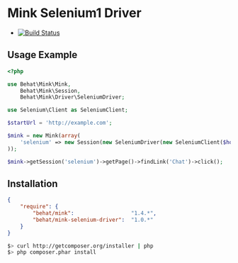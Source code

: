 Mink Selenium1 Driver
=====================

- [![Build Status](https://secure.travis-ci.org/Behat/MinkSeleniumDriver.png?branch=master)](http://travis-ci.org/Behat/MinkSeleniumDriver)

Usage Example
-------------

``` php
<?php

use Behat\Mink\Mink,
    Behat\Mink\Session,
    Behat\Mink\Driver\SeleniumDriver;

use Selenium\Client as SeleniumClient;

$startUrl = 'http://example.com';

$mink = new Mink(array(
    'selenium' => new Session(new SeleniumDriver(new SeleniumClient($host, $port))),
));

$mink->getSession('selenium')->getPage()->findLink('Chat')->click();
```

Installation
------------

``` json
{
    "require": {
        "behat/mink":                  "1.4.*",
        "behat/mink-selenium-driver":  "1.0.*"
    }
}
```

``` bash
$> curl http://getcomposer.org/installer | php
$> php composer.phar install
```

